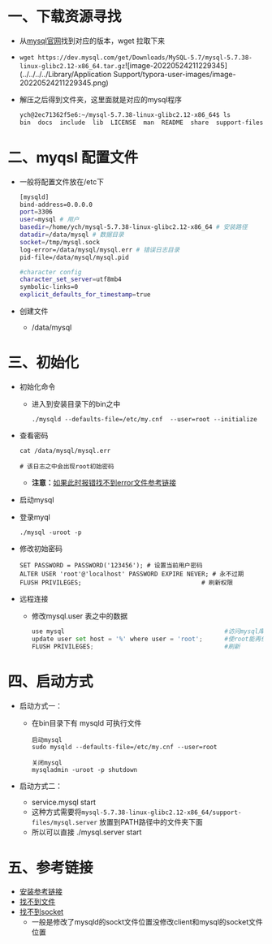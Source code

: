 # 一、下载资源寻找

- 从[mysql官网](https://dev.mysql.com/downloads/mysql/5.7.html#downloads)找到对应的版本，wget 拉取下来
- `wget https://dev.mysql.com/get/Downloads/MySQL-5.7/mysql-5.7.38-linux-glibc2.12-x86_64.tar.gz`![image-20220524211229345](../../../../Library/Application Support/typora-user-images/image-20220524211229345.png)

- 解压之后得到文件夹，这里面就是对应的mysql程序

  ```bash
  ych@2ec71362f5e6:~/mysql-5.7.38-linux-glibc2.12-x86_64$ ls
  bin  docs  include  lib  LICENSE  man  README  share  support-files
  ```

# 二、myqsl 配置文件

- 一般将配置文件放在/etc下

  ```bash
  [mysqld]
  bind-address=0.0.0.0
  port=3306
  user=mysql # 用户
  basedir=/home/ych/mysql-5.7.38-linux-glibc2.12-x86_64 # 安装路径
  datadir=/data/mysql # 数据目录
  socket=/tmp/mysql.sock 
  log-error=/data/mysql/mysql.err # 错误日志目录
  pid-file=/data/mysql/mysql.pid
  
  #character config
  character_set_server=utf8mb4
  symbolic-links=0
  explicit_defaults_for_timestamp=true
  ```

- 创建文件

  - /data/mysql

# 三、初始化

- 初始化命令

  - 进入到安装目录下的bin之中

    ```mysql
    ./mysqld --defaults-file=/etc/my.cnf  --user=root --initialize
    ```

- 查看密码

  ```mysql
  cat /data/mysql/mysql.err
  
  # 该日志之中会出现root初始密码
  ```

  - **注意：**[如果此时报错找不到error文件参考链接](https://blog.csdn.net/weixin_34365635/article/details/93424083)

- 启动mysql

- 登录myql

  ```
  ./mysql -uroot -p
  ```

- 修改初始密码

  ```mysql
  SET PASSWORD = PASSWORD('123456'); # 设置当前用户密码
  ALTER USER 'root'@'localhost' PASSWORD EXPIRE NEVER; # 永不过期
  FLUSH PRIVILEGES;                                 # 刷新权限
  ```

- 远程连接

  - 修改mysql.user 表之中的数据

    ```python
    use mysql                                            #访问mysql库
    update user set host = '%' where user = 'root';      #使root能再任何host访问
    FLUSH PRIVILEGES;                                    #刷新
    ```

# 四、启动方式

- 启动方式一：

  - 在bin目录下有 mysqld 可执行文件

    ```mysql
    启动mysql 
    sudo mysqld --defaults-file=/etc/my.cnf --user=root
    
    关闭mysql 
    mysqladmin -uroot -p shutdown 
    ```

- 启动方式二：
  - service.mysql start
  - 这种方式需要将`mysql-5.7.38-linux-glibc2.12-x86_64/support-files/mysql.server` 放置到PATH路径中的文件夹下面
  - 所以可以直接 ./mysql.server start

# 五、参考链接

- [安装参考链接](https://blog.csdn.net/qq_37598011/article/details/93489404?ops_request_misc=%257B%2522request%255Fid%2522%253A%2522165339277516782395390001%2522%252C%2522scm%2522%253A%252220140713.130102334.pc%255Fall.%2522%257D&request_id=165339277516782395390001&biz_id=0&utm_medium=distribute.pc_search_result.none-task-blog-2~all~first_rank_ecpm_v1~hot_rank-1-93489404-null-null.142^v10^pc_search_result_control_group,157^v12^control&utm_term=linux+%E4%B8%8B%E5%AE%89%E8%A3%85mysql&spm=1018.2226.3001.4187)
- [找不到文件](https://blog.csdn.net/weixin_34365635/article/details/93424083)
- [找不到socket](https://blog.csdn.net/weixin_34112900/article/details/93854948?ops_request_misc=%257B%2522request%255Fid%2522%253A%2522165344849516781818769740%2522%252C%2522scm%2522%253A%252220140713.130102334..%2522%257D&request_id=165344849516781818769740&biz_id=0&utm_medium=distribute.pc_search_result.none-task-blog-2~all~sobaiduend~default-1-93854948-null-null.142^v10^pc_search_result_control_group,157^v12^control&utm_term=+Cant+connect+to+local+MySQL+server+through+socket+%2Ftmp%2Fmysql.sock+%282%29&spm=1018.2226.3001.4187)
  - 一般是修改了mysqld的sockt文件位置没修改client和mysql的socket文件位置
